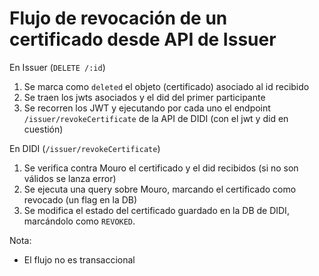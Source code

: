 # Flujo de revocación de un certificado desde API de Issuer

En Issuer (`DELETE /:id`)
1. Se marca como `deleted` el objeto (certificado) asociado al id recibido
2. Se traen los jwts asociados y el did del primer participante
3. Se recorren los JWT y ejecutando por cada uno el endpoint `/issuer/revokeCertificate` de la API de DIDI (con el jwt y did en cuestión)

En DIDI (`/issuer/revokeCertificate`)
1. Se verifica contra Mouro el certificado y el did recibidos (si no son válidos se lanza error)
2. Se ejecuta una query sobre Mouro, marcando el certificado como revocado (un flag en la DB)
3. Se modifica el estado del certificado guardado en la DB de DIDI, marcándolo como `REVOKED`.

Nota:
- El flujo no es transaccional
